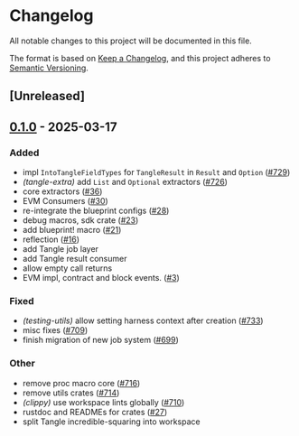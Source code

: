 # Changelog

All notable changes to this project will be documented in this file.

The format is based on [Keep a Changelog](https://keepachangelog.com/en/1.0.0/),
and this project adheres to [Semantic Versioning](https://semver.org/spec/v2.0.0.html).

## [Unreleased]

## [0.1.0](https://github.com/tangle-network/blueprint/releases/tag/blueprint-tangle-extra-v0.1.0) - 2025-03-17

### Added

- impl `IntoTangleFieldTypes` for `TangleResult` in `Result` and `Option` ([#729](https://github.com/tangle-network/blueprint/pull/729))
- *(tangle-extra)* add `List` and `Optional` extractors ([#726](https://github.com/tangle-network/blueprint/pull/726))
- core extractors ([#36](https://github.com/tangle-network/blueprint/pull/36))
- EVM Consumers ([#30](https://github.com/tangle-network/blueprint/pull/30))
- re-integrate the blueprint configs ([#28](https://github.com/tangle-network/blueprint/pull/28))
- debug macros, sdk crate ([#23](https://github.com/tangle-network/blueprint/pull/23))
- add blueprint! macro ([#21](https://github.com/tangle-network/blueprint/pull/21))
- reflection ([#16](https://github.com/tangle-network/blueprint/pull/16))
- add Tangle job layer
- add Tangle result consumer
- allow empty call returns
- EVM impl, contract and block events. ([#3](https://github.com/tangle-network/blueprint/pull/3))

### Fixed

- *(testing-utils)* allow setting harness context after creation ([#733](https://github.com/tangle-network/blueprint/pull/733))
- misc fixes ([#709](https://github.com/tangle-network/blueprint/pull/709))
- finish migration of new job system ([#699](https://github.com/tangle-network/blueprint/pull/699))

### Other

- remove proc macro core ([#716](https://github.com/tangle-network/blueprint/pull/716))
- remove utils crates ([#714](https://github.com/tangle-network/blueprint/pull/714))
- *(clippy)* use workspace lints globally ([#710](https://github.com/tangle-network/blueprint/pull/710))
- rustdoc and READMEs for crates ([#27](https://github.com/tangle-network/blueprint/pull/27))
- split Tangle incredible-squaring into workspace
